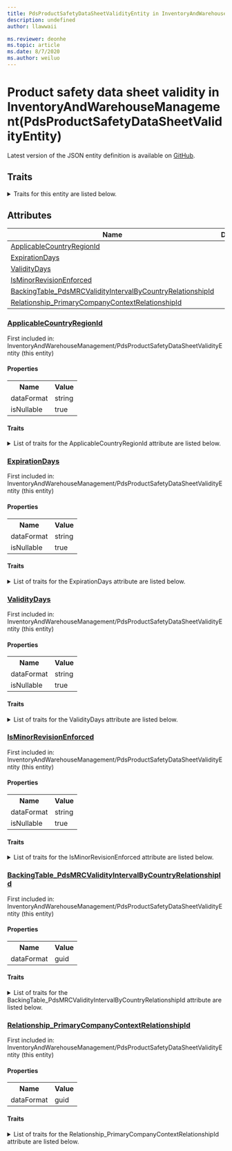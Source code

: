 ```yaml
---
title: PdsProductSafetyDataSheetValidityEntity in InventoryAndWarehouseManagement - Common Data Model | Microsoft Docs
description: undefined
author: llawwaii

ms.reviewer: deonhe
ms.topic: article
ms.date: 8/7/2020
ms.author: weiluo
---
```


# Product safety data sheet validity in InventoryAndWarehouseManagement(PdsProductSafetyDataSheetValidityEntity)

  
 Latest version of the JSON entity definition is available on <a href="https://github.com/Microsoft/CDM/tree/master/schemaDocuments/core/operationsCommon/Entities/SupplyChain/InventoryAndWarehouseManagement/PdsProductSafetyDataSheetValidityEntity.cdm.json" target="_blank">GitHub</a>.  

## Traits

<details>
<summary>Traits for this entity are listed below.  
</summary>

**is.CDM.entityVersion**  
  <table><tr><th>Parameter</th><th>Value</th><th>Data type</th><th>Explanation</th></tr><tr><td>versionNumber</td><td>"1.1"</td><td>string</td><td>semantic version number of the entity</td></tr></table>

**is.application.releaseVersion**  
  <table><tr><th>Parameter</th><th>Value</th><th>Data type</th><th>Explanation</th></tr><tr><td>releaseVersion</td><td>"10.0.13.0"</td><td>string</td><td>semantic version number of the application introducing this entity</td></tr></table>

**is.localized.displayedAs**  
  Holds the list of language specific display text for an object.  <table><tr><th>Parameter</th><th>Value</th><th>Data type</th><th>Explanation</th></tr><tr><td>localizedDisplayText</td><td><table><tr><th>languageTag</th><th>displayText</th></tr><tr><td>en</td><td>Product safety data sheet validity</td></tr></table></td><td>entity</td><td>a reference to the constant entity holding the list of localized text</td></tr></table>

</details>

## Attributes

|Name|Description|First Included in Instance|
|---|---|---|
|[ApplicableCountryRegionId](#ApplicableCountryRegionId)||<a href="PdsProductSafetyDataSheetValidityEntity.md" target="_blank">InventoryAndWarehouseManagement/PdsProductSafetyDataSheetValidityEntity</a>|
|[ExpirationDays](#ExpirationDays)||<a href="PdsProductSafetyDataSheetValidityEntity.md" target="_blank">InventoryAndWarehouseManagement/PdsProductSafetyDataSheetValidityEntity</a>|
|[ValidityDays](#ValidityDays)||<a href="PdsProductSafetyDataSheetValidityEntity.md" target="_blank">InventoryAndWarehouseManagement/PdsProductSafetyDataSheetValidityEntity</a>|
|[IsMinorRevisionEnforced](#IsMinorRevisionEnforced)||<a href="PdsProductSafetyDataSheetValidityEntity.md" target="_blank">InventoryAndWarehouseManagement/PdsProductSafetyDataSheetValidityEntity</a>|
|[BackingTable_PdsMRCValidityIntervalByCountryRelationshipId](#BackingTable_PdsMRCValidityIntervalByCountryRelationshipId)||<a href="PdsProductSafetyDataSheetValidityEntity.md" target="_blank">InventoryAndWarehouseManagement/PdsProductSafetyDataSheetValidityEntity</a>|
|[Relationship_PrimaryCompanyContextRelationshipId](#Relationship_PrimaryCompanyContextRelationshipId)||<a href="PdsProductSafetyDataSheetValidityEntity.md" target="_blank">InventoryAndWarehouseManagement/PdsProductSafetyDataSheetValidityEntity</a>|

### <a href=#ApplicableCountryRegionId name="ApplicableCountryRegionId">ApplicableCountryRegionId</a>

First included in: InventoryAndWarehouseManagement/PdsProductSafetyDataSheetValidityEntity (this entity)  

#### Properties

<table><tr><th>Name</th><th>Value</th></tr><tr><td>dataFormat</td><td>string</td></tr><tr><td>isNullable</td><td>true</td></tr></table>

#### Traits

<details>
<summary>List of traits for the ApplicableCountryRegionId attribute are listed below.</summary>

**is.dataFormat.character**  
**is.dataFormat.big**  
**is.dataFormat.array**  
**is.nullable**  
The attribute value may be set to NULL.  

**is.dataFormat.character**  
**is.dataFormat.array**  
</details>

### <a href=#ExpirationDays name="ExpirationDays">ExpirationDays</a>

First included in: InventoryAndWarehouseManagement/PdsProductSafetyDataSheetValidityEntity (this entity)  

#### Properties

<table><tr><th>Name</th><th>Value</th></tr><tr><td>dataFormat</td><td>string</td></tr><tr><td>isNullable</td><td>true</td></tr></table>

#### Traits

<details>
<summary>List of traits for the ExpirationDays attribute are listed below.</summary>

**is.dataFormat.character**  
**is.dataFormat.big**  
**is.dataFormat.array**  
**is.nullable**  
The attribute value may be set to NULL.  

**is.dataFormat.character**  
**is.dataFormat.array**  
</details>

### <a href=#ValidityDays name="ValidityDays">ValidityDays</a>

First included in: InventoryAndWarehouseManagement/PdsProductSafetyDataSheetValidityEntity (this entity)  

#### Properties

<table><tr><th>Name</th><th>Value</th></tr><tr><td>dataFormat</td><td>string</td></tr><tr><td>isNullable</td><td>true</td></tr></table>

#### Traits

<details>
<summary>List of traits for the ValidityDays attribute are listed below.</summary>

**is.dataFormat.character**  
**is.dataFormat.big**  
**is.dataFormat.array**  
**is.nullable**  
The attribute value may be set to NULL.  

**is.dataFormat.character**  
**is.dataFormat.array**  
</details>

### <a href=#IsMinorRevisionEnforced name="IsMinorRevisionEnforced">IsMinorRevisionEnforced</a>

First included in: InventoryAndWarehouseManagement/PdsProductSafetyDataSheetValidityEntity (this entity)  

#### Properties

<table><tr><th>Name</th><th>Value</th></tr><tr><td>dataFormat</td><td>string</td></tr><tr><td>isNullable</td><td>true</td></tr></table>

#### Traits

<details>
<summary>List of traits for the IsMinorRevisionEnforced attribute are listed below.</summary>

**is.dataFormat.character**  
**is.dataFormat.big**  
**is.dataFormat.array**  
**is.nullable**  
The attribute value may be set to NULL.  

**is.dataFormat.character**  
**is.dataFormat.array**  
</details>

### <a href=#BackingTable_PdsMRCValidityIntervalByCountryRelationshipId name="BackingTable_PdsMRCValidityIntervalByCountryRelationshipId">BackingTable_PdsMRCValidityIntervalByCountryRelationshipId</a>

First included in: InventoryAndWarehouseManagement/PdsProductSafetyDataSheetValidityEntity (this entity)  

#### Properties

<table><tr><th>Name</th><th>Value</th></tr><tr><td>dataFormat</td><td>guid</td></tr></table>

#### Traits

<details>
<summary>List of traits for the BackingTable_PdsMRCValidityIntervalByCountryRelationshipId attribute are listed below.</summary>

**is.dataFormat.character**  
**is.dataFormat.big**  
**is.dataFormat.array**  
**is.dataFormat.guid**  
**means.identity.entityId**  
**is.linkedEntity.identifier**  
Marks the attribute(s) that hold foreign key references to a linked (used as an attribute) entity. This attribute is added to the resolved entity to enumerate the referenced entities.  <table><tr><th>Parameter</th><th>Value</th><th>Data type</th><th>Explanation</th></tr><tr><td>entityReferences</td><td><table><tr><th>entityReference</th><th>attributeReference</th></tr><tr><td><a href="../../../Tables/SupplyChain/ProductInformationManagement/Main/PdsMRCValidityIntervalByCountry.md" target="_blank">/core/operationsCommon/Tables/SupplyChain/ProductInformationManagement/Main/PdsMRCValidityIntervalByCountry.cdm.json/PdsMRCValidityIntervalByCountry</a></td><td><a href="../../../Tables/SupplyChain/ProductInformationManagement/Main/PdsMRCValidityIntervalByCountry.md#RecId" target="_blank">RecId</a></td></tr></table></td><td>entity</td><td>a reference to the constant entity holding the list of entity references</td></tr></table>

**is.dataFormat.guid**  
**is.dataFormat.character**  
**is.dataFormat.array**  
</details>

### <a href=#Relationship_PrimaryCompanyContextRelationshipId name="Relationship_PrimaryCompanyContextRelationshipId">Relationship_PrimaryCompanyContextRelationshipId</a>

First included in: InventoryAndWarehouseManagement/PdsProductSafetyDataSheetValidityEntity (this entity)  

#### Properties

<table><tr><th>Name</th><th>Value</th></tr><tr><td>dataFormat</td><td>guid</td></tr></table>

#### Traits

<details>
<summary>List of traits for the Relationship_PrimaryCompanyContextRelationshipId attribute are listed below.</summary>

**is.dataFormat.character**  
**is.dataFormat.big**  
**is.dataFormat.array**  
**is.dataFormat.guid**  
**means.identity.entityId**  
**is.linkedEntity.identifier**  
Marks the attribute(s) that hold foreign key references to a linked (used as an attribute) entity. This attribute is added to the resolved entity to enumerate the referenced entities.  <table><tr><th>Parameter</th><th>Value</th><th>Data type</th><th>Explanation</th></tr><tr><td>entityReferences</td><td><table><tr><th>entityReference</th><th>attributeReference</th></tr><tr><td><a href="../../../Tables/Finance/Ledger/Main/CompanyInfo.md" target="_blank">/core/operationsCommon/Tables/Finance/Ledger/Main/CompanyInfo.cdm.json/CompanyInfo</a></td><td><a href="../../../Tables/Finance/Ledger/Main/CompanyInfo.md#RecId" target="_blank">RecId</a></td></tr></table></td><td>entity</td><td>a reference to the constant entity holding the list of entity references</td></tr></table>

**is.dataFormat.guid**  
**is.dataFormat.character**  
**is.dataFormat.array**  
</details>
